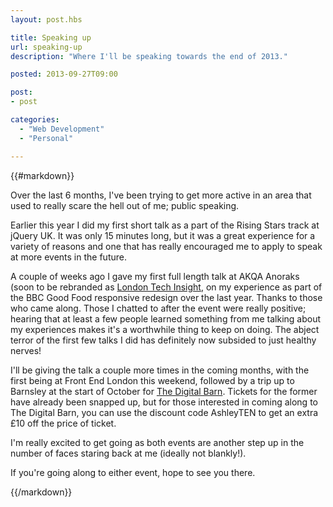 ```yaml
---
layout: post.hbs

title: Speaking up
url: speaking-up
description: "Where I'll be speaking towards the end of 2013."

posted: 2013-09-27T09:00

post:
- post

categories:
  - "Web Development"
  - "Personal"

---
```


{{#markdown}}

Over the last 6 months, I've been trying to get more active in an area that used to really scare the hell out of me; public speaking.

Earlier this year I did my first short talk as a part of the Rising Stars track at jQuery UK. It was only 15 minutes long, but it was a great experience for a variety of reasons and one that has really encouraged me to apply to speak at more events in the future.

A couple of weeks ago I gave my first full length talk at AKQA Anoraks (soon to be rebranded as [London Tech Insight](http://www.techinsight.io/), on my experience as part of the BBC Good Food responsive redesign over the last year. Thanks to those who came along. Those I chatted to after the event were really positive; hearing that at least a few people learned something from me talking about my experiences makes it's a worthwhile thing to keep on doing. The abject terror of the first few talks I did has definitely now subsided to just healthy nerves!

I'll be giving the talk a couple more times in the coming months, with the first being at Front End London this weekend, followed by a trip up to Barnsley at the start of October for [The Digital Barn](http://makedo.in/thedigitalbarn/).  Tickets for the former have already been snapped up, but for those interested in coming along to The Digital Barn, you can use the discount code AshleyTEN to get an extra £10 off the price of ticket.

I'm really excited to get going as both events are another step up in the number of faces staring back at me (ideally not blankly!).

If you're going along to either event, hope to see you there.

{{/markdown}}